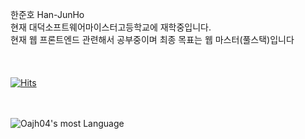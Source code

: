 한준호 Han-JunHo<br/>
현재 대덕소프트웨어마이스터고등학교에 재학중입니다.<br/>
현재 웹 프론트엔드 관련해서 공부중이며 최종 목표는 웹 마스터(풀스택)입니다<br/>
<br/><br/><br/>
[![Hits](https://hits.seeyoufarm.com/api/count/incr/badge.svg?url=https%3A%2F%2Fgithub.com%2Foajh04%2Fhit-counter&count_bg=%23000000&title_bg=%237D3CA8&icon=react.svg&icon_color=%23FFFFFF&title=hits&edge_flat=false)](https://hits.seeyoufarm.com)
<br/><br/><br/>


![Oajh04's most Language](https://github-readme-stats.vercel.app/api?username=oajh04&show_icons=true)
